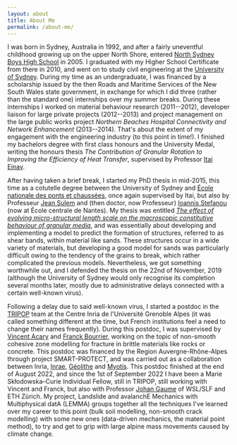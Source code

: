```yaml
---
layout: about
title: About Me
permalink: /about-me/
---
```


I was born in Sydney, Australia in 1992, and after a fairly uneventful childhood growing up on the upper North Shore, entered [North Sydney Boys High School](https://northsydbo-h.schools.nsw.gov.au/) in 2005. I graduated with my Higher School Certificate from there in 2010, and went on to study civil engineering at the [University of Sydney](https://www.sydney.edu.au/engineering/schools/school-of-civil-engineering.html).
During my time as an undergraduate, I was financed by a scholarship issued by the then Roads and Maritime Services of the New South Wales state government, in exchange for which I did three (rather than the standard one) internships over my summer breaks. During these internships I worked on material behaviour research (2011--2012), developer liaison for large private projects (2012--2013) and project management on the large public works project _Northern Beaches Hospital Connectivity and Network Enhancement_ (2013--2014). That's about the extent of my engagement with the engineering industry (to this point in time!).
I finished my bachelors degree with first class honours and the University Medal, writing the honours thesis _The Contribution of Granular Rotation to Improving the Efficiency of Heat Transfer_, supervised by Professor [Itai Einav](https://www.sydney.edu.au/engineering/about/our-people/academic-staff/itai-einav.html).

After having taken a brief break, I started my PhD thesis in mid-2015, this time as a cotutelle degree between the University of Sydney and [École nationale des ponts et chaussées](https://ecoledesponts.fr/en), once again supervised by Itai, but also by Professeur [Jean Sulem](https://ecoledesponts.fr/jean-sulem) and (then doctor, now Professeur) [Ioannis Stefanou](http://coquake.eu/index.php/group/) (now at École centrale de Nantes).
My thesis was entitled [_The effect of evolving micro-structural length scale on the macroscopic constitutive behaviour of granular media_](https://hdl.handle.net/2123/22200), and was essentially about developing and implementing a model to predict the formation of structures, referred to as shear bands, within material like sands. These structures occur in a wide variety of materials, but developing a good model for sands was particularly difficult owing to the tendency of the grains to break, which rather complicated the previous models. Nevertheless, we got something worthwhile out, and I defended the thesis on the 22nd of November, 2019 (although the University of Sydney would only recognise its completion several months later, mostly due to administrative delays connected with a certain well-known virus).

Following a delay due to said well-known virus, I started a postdoc in the [TRIPOP](https://team.inria.fr/tripop/) team at the Centre Inria de l'Université Grenoble Alpes (it was called something different at the time, but French institutions feel a need to change their names frequently). During this postdoc, I was supervised by [Vincent Acary](http://tripop.inrialpes.fr/people/acary/) and [Franck Bourrier](https://www6.lyon-grenoble.inrae.fr/etna/MEMBRES/Personnel-permanent/Franck-BOURRIER), working on the topic of non-smooth cohesive zone modelling for fracture in brittle materials like rocks or concrete. This postdoc was financed by the Region Auvergne-Rhône-Alpes through project SMART-PROTECT, and was carried out as a collaboration between Inria, [Inrae](https://www.inrae.fr/en), [Géolithe](https://www.geolithe.fr/) and [Myotis](https://myotis.fr/). This postdoc finished at the end of August 2022, and since the 1st of September 2022 I have been a Marie Skłodowska–Curie Individual Fellow, still in TRIPOP, still working with Vincent and Franck, but also with Professor [Johan Gaume](https://www.wsl.ch/de/mitarbeitende/gaume.html) of WSL/SLF and ETH Zürich. My project, Landslide and avalanchE Mechanics with Multiphysical datA (LEMMA) groups together all the techniques I've learned over my career to this point (bulk soil modelling, non-smooth crack modelling) with some new ones (data-driven mechanics, the material point method), to try and get to grip with large alpine mass movements caused by climate change.
